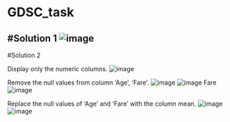 # GDSC_task

#Solution 1
![image](https://user-images.githubusercontent.com/69207146/188863588-1d988077-1500-4ff6-ba47-12eb7e3739ed.png)
-------------------

#Solution 2

Display only the numeric columns.
![image](https://user-images.githubusercontent.com/69207146/188863881-abc5eee9-eeec-4674-b75a-e08b3b9eb4cc.png)

Remove the null values from column ‘Age’, ‘Fare’.
![image](https://user-images.githubusercontent.com/69207146/188863975-7dc1b30b-e37f-47db-892e-a9ee75da90c2.png)
![image](https://user-images.githubusercontent.com/69207146/188864056-6a70cf99-3655-46a2-81ee-49fba8b14176.png)
Fare
![image](https://user-images.githubusercontent.com/69207146/188864187-1894d804-cee5-4710-bd22-68ed41899c25.png)


Replace the null values of ‘Age’ and ‘Fare’ with the column mean.
![image](https://user-images.githubusercontent.com/69207146/188864238-6d487b01-f1b9-41ee-9661-2dc4b36e3281.png)
![image](https://user-images.githubusercontent.com/69207146/188864312-e6e2cd68-4e36-4c9c-b30b-6866b9218cdf.png)
